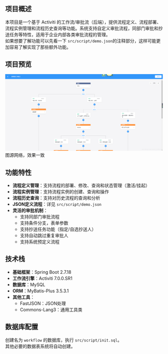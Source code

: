 ## 项目概述

本项目是一个基于 Activiti 的工作流/审批流（后端），提供流程定义、流程部署、流程实例管理和流程历史查询等功能。系统支持自定义审批流程，同部门审批和抄送任务等特性，适用于企业内部各类审批流程的管理。  
如果想要了解功能可以先看一下 `src/script/demo.json`的注释部分，这样可能更加容易了解实现了那些额外功能。

## 项目预览

![工作流系统界面](src/script/demo.png)
图源网络，效果一致

## 功能特性

- **流程定义管理**：支持流程的部署、修改、查询和状态管理（激活/挂起）
- **流程实例管理**：支持流程实例的创建、查询和操作
- **流程历史查询**：支持对历史流程的查询和分析
- **JSON定义流程**：详见 `src/script/demo.json`
- **灵活的审批机制**：
  - 支持同部门审批流程
  - 支持条件分支，表单参数
  - 支持抄送任务功能（指定/自选抄送人）
  - 支持自动跳过重复审批人
  - 支持系统预定义流程

## 技术栈

- **基础框架**：Spring Boot 2.7.18
- **工作流引擎**：Activiti 7.0.0.SR1
- **数据库**：MySQL
- **ORM**：MyBatis-Plus 3.5.3.1
- **其他工具**：
  - FastJSON：JSON处理
  - Commons-Lang3：通用工具类

## 数据库配置

创建名为 `workflow` 的数据库，执行 `src/script/init.sql`。  
其他必要的数据表系统将自动创建。
